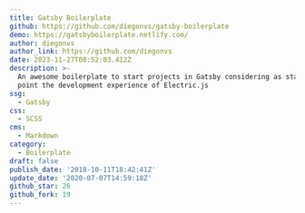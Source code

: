 ```yaml
---
title: Gatsby Boilerplate
github: https://github.com/diegonvs/gatsby-boilerplate
demo: https://gatsbyboilerplate.netlify.com/
author: diegonvs
author_link: https://github.com/diegonvs
date: 2023-11-27T08:52:03.412Z
description: >-
  An awesome boilerplate to start projects in Gatsby considering as starter
  point the development experience of Electric.js
ssg:
  - Gatsby
css:
  - SCSS
cms:
  - Markdown
category:
  - Boilerplate
draft: false
publish_date: '2018-10-11T18:42:41Z'
update_date: '2020-07-07T14:59:18Z'
github_star: 26
github_fork: 19
---
```

